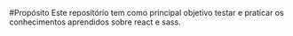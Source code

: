 #Propósito
Este repositório tem como principal objetivo testar e praticar os conhecimentos aprendidos sobre react e sass.
